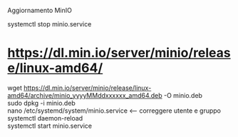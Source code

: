 Aggiornamento MinIO  
  
systemctl stop minio.service  
# https://dl.min.io/server/minio/release/linux-amd64/  
wget https://dl.min.io/server/minio/release/linux-amd64/archive/minio_yyyyMMddxxxxxx_amd64.deb -O minio.deb  
sudo dpkg -i minio.deb  
nano /etc/systemd/system/minio.service <-- correggere utente e gruppo  
systemctl daemon-reload  
systemctl start minio.service  
